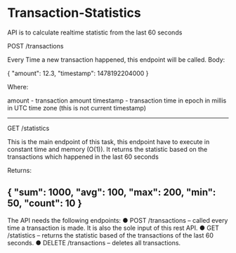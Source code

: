# Transaction-Statistics
API is to calculate realtime statistic from the last 60 seconds

POST /transactions

Every Time a new transaction happened, this endpoint will be called. Body:

{
  "amount": 12.3,
  "timestamp": 1478192204000
}

Where:

amount - transaction amount
timestamp - transaction time in epoch in millis in UTC time zone (this is not current timestamp)

-----------------------------------------------------------------------------------------------------

GET /statistics

This is the main endpoint of this task, this endpoint have to execute in constant time and memory (O(1)). It returns the statistic based on the transactions which happened in the last 60 seconds

Returns:

{
  "sum": 1000,
  "avg": 100,
  "max": 200,
  "min": 50,
  "count": 10
}
---------------------------------------------------------------------------------------------------------
The API needs the following endpoints: 
● POST /transactions​ – called every time a transaction is made. It is also the sole input of this rest API. 
● GET /statistics​ – returns the statistic based of the transactions of the last 60 seconds. 
● DELETE /transactions​ – deletes all transactions. 
